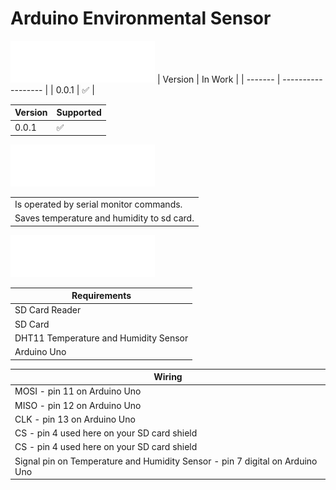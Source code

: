 # Arduino Environmental Sensor
![Version](/img/VERSION.png)
| Version | In Work            |
| ------- | ------------------ |
|  0.0.1 | :white_check_mark: |

| Version  | Supported |
| ------------- | ------------- |
|  0.0.1  | :white_check_mark: |

![FEATURES](/img/FEATURES.png)

|   | 
| ------------- | 
| Is operated by serial monitor commands. |
| Saves temperature and humidity to sd card. |

![INFO](/img/INFO.png)

|  Requirements | 
| ------------- | 
| SD Card Reader |
| SD Card |
| DHT11 Temperature and Humidity Sensor |
| Arduino Uno |

|  Wiring | 
| ------------- | 
| MOSI - pin 11 on Arduino Uno |
| MISO - pin 12 on Arduino Uno |
| CLK - pin 13 on Arduino Uno |
| CS - pin 4 used here on your SD card shield |
| CS - pin 4 used here on your SD card shield |
| Signal pin on Temperature and Humidity Sensor - pin 7 digital on Arduino Uno |
